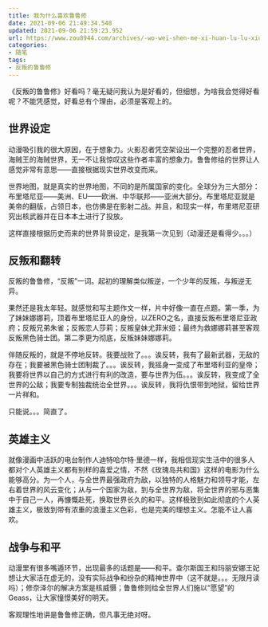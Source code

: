 ```yaml
---
title: 我为什么喜欢鲁鲁修
date: 2021-09-06 21:49:34.548
updated: 2021-09-06 21:59:23.952
url: https://www.zou8944.com/archives/-wo-wei-shen-me-xi-huan-lu-lu-xiu-httpswwwnotionsoa72043b53a5a48f3beb069ab6a18be9b
categories: 
- 随笔
tags: 
- 反叛的鲁鲁修
---
```


《反叛的鲁鲁修》好看吗？毫无疑问我认为是好看的，但细想，为啥我会觉得好看呢？不能凭感觉，好看总有个理由，必须是客观上的。

<!-- more -->

## 世界设定

动漫吸引我的很大原因，在于想象力。火影忍者凭空架设出一个完整的忍者世界，海贼王的海贼世界，无一不让我惊叹这些作者丰富的想象力。鲁鲁修给的世界让人感觉非常有意思——直接根据现实世界改变而来。

世界地图，就是真实的世界地图，不同的是所属国家的变化。全球分为三大部分：布里塔尼亚——美洲、EU——欧洲、中华联邦——亚洲大部分。布里塔尼亚就是美帝的翻版，占领日本，也仿佛是在影射二战。并且，和现实一样，布里塔尼亚研究出核武器并在日本本土进行了投放。

这样直接根据历史而来的世界背景设定，是我第一次见到（动漫还是看得少。。。）

## 反叛和翻转

反叛的鲁鲁修，“反叛”一词。起初的理解类似叛逆，一个少年的反叛，与叛逆无异。

果然还是我太年轻。就感觉和写主题作文一样，片中好像一直在点题。第一季，为了妹妹娜娜莉，顶着布里塔尼亚人的身份，以ZERO之名，直接反叛布里塔尼亚政府；反叛兄弟朱雀；反叛恋人莎莉；反叛皇妹尤菲米娅；最终为救娜娜莉甚至客观反叛黑色骑士团。第二季更为彻底，反叛妹妹娜娜莉。

伴随反叛的，就是不停地反转。我要战败了。。。诶反转，我有了最新武器，无敌的存在；我要被黑色骑士团制裁了。。。诶反转，我摇身一变成了布里塔利亚的皇帝；我要将世界以自己的方式进行有利的改造，要与世界为伍。。。诶反转，我变成了全世界的公敌；我要专制独裁统治全世界。。。诶反转，我将仇恨带到地狱，留给世界一片祥和。

只能说。。。简直了。

## 英雄主义

就像漫画中活跃的电台制作人迪特哈尔特·里德一样，我相信现实生活中的很多人都对个人英雄主义都有别样的喜爱之情，不然《玫瑰岛共和国》这样的电影为什么能够高分。为一个人，与全世界最强政府为敌，以独特的人格魅力和领导才能，左右着世界的风云变化；从与一个国家为敌，到与全世界为敌，将全世界的邪与恶集中于自己一人，再慷慨赴死，换取世界长久的和平。这样极致到如此彻底的个人英雄主义，极致到带有浓重的浪漫主义色彩，也是完美的理想主义。怎能不让人喜欢。

## 战争与和平

动漫里有很多嘴遁环节，出现最多的话题是——和平。查尔斯国王和玛丽安娜王妃想让大家活在虚无的，没有实际战争和纷杂的精神世界中（这不就是。。。无限月读吗）；修奈泽尔的解决方案是核威慑；鲁鲁修则给全世界人们施以“愿望”的Geass，让大家憧憬美好的明天。

客观理性地讲是鲁鲁修正确，但凡事无绝对呀。